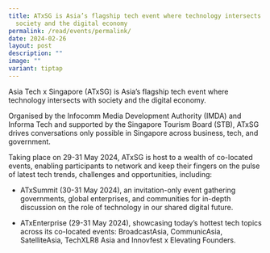 ```yaml
---
title: ATxSG is Asia’s flagship tech event where technology intersects with
  society and the digital economy
permalink: /read/events/permalink/
date: 2024-02-26
layout: post
description: ""
image: ""
variant: tiptap
---
```

<p>Asia Tech x Singapore (ATxSG) is Asia’s flagship tech event where technology
intersects with society and the digital economy.</p>
<p>Organised by the Infocomm Media Development Authority (IMDA) and Informa
Tech and supported by the Singapore Tourism Board (STB), ATxSG drives conversations
only possible in Singapore across business, tech, and government.</p>
<p>Taking place on 29-31 May 2024, ATxSG is host to a wealth of co-located
events, enabling participants to network and keep their fingers on the
pulse of latest tech trends, challenges and opportunities, including:</p>
<ul data-tight="true" class="tight">
<li>
<p>ATxSummit (30-31 May 2024), an invitation-only event&nbsp;gathering governments,
global enterprises, and communities for in-depth discussion on the role
of technology in our shared digital future.
<br>
</p>
</li>
<li>
<p>ATxEnterprise (29-31 May 2024), showcasing today’s hottest tech topics
across its co-located events:&nbsp;BroadcastAsia, CommunicAsia, SatelliteAsia,
TechXLR8 Asia and Innovfest x Elevating Founders.</p>
</li>
</ul>
<p></p>